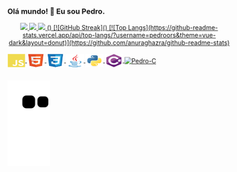 ### Olá mundo! 👋 Eu sou Pedro.

<div align="center">
  <a href="https://github.com/pedroors">
    <img src="https://github-readme-stats.vercel.app/api?username=pedroors&theme=vue-dark&show_icons=true&theme=radical">
    <img src="https://github-readme-stats.vercel.app/api/top-langs/?username=pedroors&theme=vue-dark&layout=donut">
    <img src="https://streak-stats.demolab.com?user=pedroors&theme=vue-dark&hide_border=true">
 <img>()
  [![GitHub Streak]()
  [![Top Langs](https://github-readme-stats.vercel.app/api/top-langs/?username=pedroors&theme=vue-dark&layout=donut)](https://github.com/anuraghazra/github-readme-stats)
</div>
<div style="display: inline_block"><br>
  <img align="center" alt="Pedro-Js" height="30" width="40" src="https://raw.githubusercontent.com/devicons/devicon/master/icons/javascript/javascript-plain.svg">
  <img align="center" alt="Pedro-HTML" height="30" width="40" src="https://raw.githubusercontent.com/devicons/devicon/master/icons/html5/html5-original.svg">
  <img align="center" alt="Pedro-CSS" height="30" width="40" src="https://raw.githubusercontent.com/devicons/devicon/master/icons/css3/css3-original.svg">
  <img align="center" alt="Pedro-CSS" height="30" width="40" src="https://raw.githubusercontent.com/devicons/devicon/master/icons/java/java-original.svg">
  <img align="center" alt="Pedro-CSS" height="30" width="40" src="https://raw.githubusercontent.com/devicons/devicon/master/icons/python/python-original.svg">
  <img align="center" alt="Pedro-CSS" height="30" width="40" src="https://raw.githubusercontent.com/devicons/devicon/master/icons/csharp/csharp-original.svg">
  <img align="center" alt="Pedro-C" height="30" width="40" src="https://cdn.jsdelivr.net/gh/devicons/devicon/icons/c/c-original.svg"> 
</div>
  
  ##
  
  ![Snake animation](https://github.com/pedroors/pedroors/blob/output/github-contribution-grid-snake.svg)
